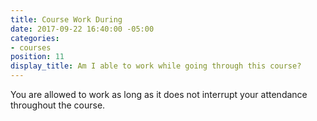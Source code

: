 ```yaml
---
title: Course Work During
date: 2017-09-22 16:40:00 -05:00
categories:
- courses
position: 11
display_title: Am I able to work while going through this course?
---
```


You are allowed to work as long as it does not interrupt your attendance throughout the course.